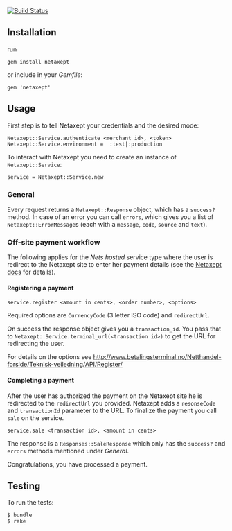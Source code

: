 [![Build Status](https://secure.travis-ci.org/Hakon/netaxept.png)](http://travis-ci.org/Hakon/netaxept)

Installation
-----------
run

    gem install netaxept

or include in your _Gemfile_:

    gem 'netaxept'

Usage
-----

First step is to tell Netaxept your credentials and the desired mode:

    Netaxept::Service.authenticate <merchant id>, <token>
    Netaxept::Service.environment =  :test|:production

To interact with Netaxept you need to create an instance of `Netaxept::Service`:

    service = Netaxept::Service.new

### General

Every request returns a `Netaxept::Response` object, which has a `success?` method.
In case of an error you can call `errors`, which gives you a list of `Netaxept::ErrorMessage`s
(each with a `message`, `code`, `source` and `text`).

### Off-site payment workflow

The following applies for the _Nets hosted_ service type where the user is redirect to the
Netaxept site to enter her payment details (see the
[Netaxept docs](http://www.betalingsterminal.no/Netthandel-forside/Teknisk-veiledning/Overview/)
for details).

#### Registering a payment

    service.register <amount in cents>, <order number>, <options>

Required options are `CurrencyCode` (3 letter ISO code) and `redirectUrl`.

On success the response object gives you a `transaction_id`.
You pass that to `Netaxept::Service.terminal_url(<transaction id>)` to get the URL for redirecting the user.

For details on the options see http://www.betalingsterminal.no/Netthandel-forside/Teknisk-veiledning/API/Register/

#### Completing a payment

After the user has authorized the payment on the Netaxept site he is redirected to the `redirectUrl` you provided. Netaxept adds a `resonseCode` and `transactionId` parameter to the URL. To finalize the payment you call `sale` on the service.

    service.sale <transaction id>, <amount in cents>

The response is a `Responses::SaleResponse` which only has the `success?` and `errors` methods mentioned under _General_.

Congratulations, you have processed a payment.

Testing
-------

To run the tests:

    $ bundle
    $ rake
